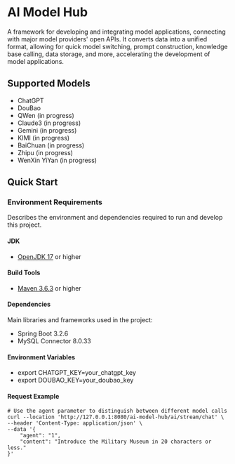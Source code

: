# AI Model Hub

A framework for developing and integrating model applications, connecting with major model providers' open APIs. It converts data into a unified format, allowing for quick model switching, prompt construction, knowledge base calling, data storage, and more, accelerating the development of model applications.

## Supported Models

- ChatGPT
- DouBao
- QWen (in progress)
- Claude3 (in progress)
- Gemini (in progress)
- KIMI (in progress)
- BaiChuan (in progress)
- Zhipu (in progress)
- WenXin YiYan (in progress)

## Quick Start

### Environment Requirements

Describes the environment and dependencies required to run and develop this project.

#### JDK

- [OpenJDK 17](https://openjdk.java.net/projects/jdk/17/) or higher

#### Build Tools

- [Maven 3.6.3](https://maven.apache.org/download.cgi) or higher

#### Dependencies

Main libraries and frameworks used in the project:

- Spring Boot 3.2.6
- MySQL Connector 8.0.33

#### Environment Variables

- export CHATGPT_KEY=your_chatgpt_key
- export DOUBAO_KEY=your_doubao_key

#### Request Example

```shell
# Use the agent parameter to distinguish between different model calls
curl --location 'http://127.0.0.1:8080/ai-model-hub/ai/stream/chat' \
--header 'Content-Type: application/json' \
--data '{
    "agent": "1",
    "content": "Introduce the Military Museum in 20 characters or less."
}'
```